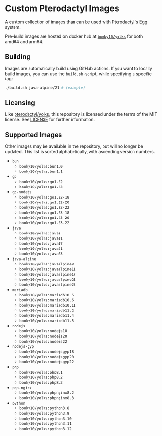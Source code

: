 # Custom Pterodactyl Images

A custom collection of images than can be used with Pterodactyl's Egg system.

Pre-build images are hosted on docker hub at [`booky10/yolks`](https://hub.docker.com/r/booky10/yolks) for both amd64 and arm64.

## Building

Images are automatically build using GitHub actions. If you want to locally build images, you can use the `build.sh`-script, while specifying a specific tag:
```sh
./build.sh java-alpine/21 # (example)
```

## Licensing

Like [pterodactyl/yolks](https://github.com/pterodactyl/yolks), this repository is licensed under the terms of the MIT license. See [LICENSE](./LICENSE) for further information.

## Supported Images

Other images may be available in the repository, but will no longer be updated.
This list is sorted alphabetically, with ascending version numbers.

-   `bun`
    -   `booky10/yolks:bun1.0`
    -   `booky10/yolks:bun1.1`
-   `go`
    -   `booky10/yolks:go1.22`
    -   `booky10/yolks:go1.23`
-   `go-nodejs`
    -   `booky10/yolks:go1.22-18`
    -   `booky10/yolks:go1.22-20`
    -   `booky10/yolks:go1.22-22`
    -   `booky10/yolks:go1.23-18`
    -   `booky10/yolks:go1.23-20`
    -   `booky10/yolks:go1.23-22`
-   `java`
    -   `booky10/yolks:java8`
    -   `booky10/yolks:java11`
    -   `booky10/yolks:java17`
    -   `booky10/yolks:java21`
    -   `booky10/yolks:java23`
-   `java-alpine`
    -   `booky10/yolks:javaalpine8`
    -   `booky10/yolks:javaalpine11`
    -   `booky10/yolks:javaalpine17`
    -   `booky10/yolks:javaalpine21`
    -   `booky10/yolks:javaalpine23`
-   `mariadb`
    -   `booky10/yolks:mariadb10.5`
    -   `booky10/yolks:mariadb10.6`
    -   `booky10/yolks:mariadb10.11`
    -   `booky10/yolks:mariadb11.2`
    -   `booky10/yolks:mariadb11.4`
    -   `booky10/yolks:mariadb11.5`
-   `nodejs`
    -   `booky10/yolks:nodejs18`
    -   `booky10/yolks:nodejs20`
    -   `booky10/yolks:nodejs22`
-   `nodejs-gyp`
    -   `booky10/yolks:nodejsgyp18`
    -   `booky10/yolks:nodejsgyp20`
    -   `booky10/yolks:nodejsgyp22`
-   `php`
    -   `booky10/yolks:php8.1`
    -   `booky10/yolks:php8.2`
    -   `booky10/yolks:php8.3`
-   `php-nginx`
    -   `booky10/yolks:phpnginx8.2`
    -   `booky10/yolks:phpnginx8.3`
-   `python`
    -   `booky10/yolks:python3.8`
    -   `booky10/yolks:python3.9`
    -   `booky10/yolks:python3.10`
    -   `booky10/yolks:python3.11`
    -   `booky10/yolks:python3.12`
